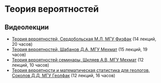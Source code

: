 # Теория вероятностей

## Видеолекции

* [Теория вероятностей, Сердобольская М.Л, МГУ Физфак](https://www.youtube.com/playlist?list=PLcsjsqLLSfNA6Zt2QBaqFDR7D8N-31Vvm) (14 лекций, 20 часов)
* [Теория вероятностей, Шабанов Д.А, МГУ Мехмат](https://www.youtube.com/playlist?list=PLcsjsqLLSfNAL9WdilSoGlmhPLDj__UPd) (15 лекций, 19 часов)
* [Теория вероятностей семинары, Шкляев А.В, МГУ Мехмат](https://www.youtube.com/playlist?list=PLcsjsqLLSfNBczMbigs0omrkhXwFpgnC4) (12 лекций, 10 часов)
* [Теория вероятности и математическая статистика для геологов, Соколов Д.Д, МГУ Геолфак](https://www.youtube.com/playlist?list=PLcsjsqLLSfNA5zUZIQpMBvSfU3NDBEzf2) (12 лекций, 16 часов)

